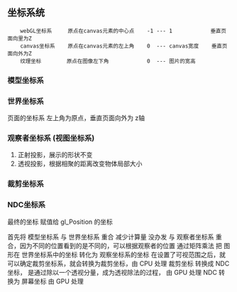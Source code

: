 ## 坐标系统
        webGL坐标系     原点在canvas元素的中心点    -1 --- 1            垂直页面向里为Z
        canvas坐标系    原点在canvas元素的左上角    0  --- canvas宽度    垂直页面向外为Z
        纹理坐标        原点在图像左下角            0  --- 图片的宽高

### 模型坐标系


### 世界坐标系
页面的坐标系
    左上角为原点，垂直页面向外为 z轴

### 观察者坐标系 (视图坐标系)
1. 正射投影，展示的形状不变
2. 透视投影，根据相聚的距离改变物体局部大小

### 裁剪坐标系

### NDC坐标系
最终的坐标 赋值给 gl_Position 的坐标


首先将 模型坐标系 与 世界坐标系 重合 减少计算量
没办发 与 观察者坐标系 重合，因为不同的位置看到的是不同的，可以根据观察者的位置 通过矩阵乘法 把 图形在 世界坐标系中的坐标 转化为 观察坐标系的坐标
在设置了可视范围之后，就可以确定裁剪坐标系，就会转换为裁剪坐标，由 CPU 处理
裁剪坐标 转换成 NDC坐标， 是通过除以一个透视分量，成为透视除法的过程， 由 GPU 处理
NDC 转换为 屏幕坐标 由 GPU 处理
